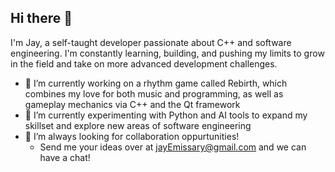## Hi there 👋
I'm Jay, a self-taught developer passionate about C++ and software engineering. I'm constantly learning, building, and pushing my limits to grow in the field and take on more advanced development challenges.
- 🔭 I’m currently working on a rhythm game called Rebirth, which combines my love for both music and programming, as well as gameplay mechanics via C++ and the Qt framework
- 🌱 I’m currently experimenting with Python and AI tools to expand my skillset and explore new areas of software engineering
- 🤔 I’m always looking for collaboration oppurtunities!
  - Send me your ideas over at jayEmissary@gmail.com and we can have a chat! 
